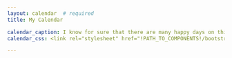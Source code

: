 ```yaml
---
layout: calendar  # required
title: My Calendar

calendar_caption: I know for sure that there are many happy days on this calendar!
calendar_css: <link rel="stylesheet" href="!PATH_TO_COMPONENTS!/bootstrap-calendar/css/calendar.css">

---
```

